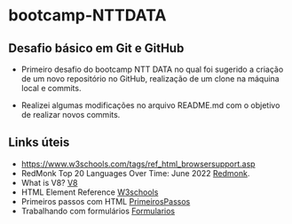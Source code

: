# bootcamp-NTTDATA

## Desafio básico em Git e GitHub

 - Primeiro desafio do bootcamp NTT DATA no qual foi sugerido a criação de um novo repositório no GitHub, realização de um clone na máquina local e commits.

 - Realizei algumas modificações no arquivo README.md com o objetivo de realizar novos commits.

## Links úteis

 - https://www.w3schools.com/tags/ref_html_browsersupport.asp
 - RedMonk Top 20 Languages Over Time: June 2022 [Redmonk](https://redmonk.com/rstephens/2022/10/20/top20-jun2022/).
 - What is V8? [V8](https://v8.dev/)
 - HTML Element Reference [W3schools](https://www.w3schools.com/tags/default.asp)
 - Primeiros passos com HTML [PrimeirosPassos](https://academiapme-my.sharepoint.com/:p:/g/personal/renato_dio_me/EUBD7085ULpApq4i1_8fWfMBhVJQMyxt2K_d1sJOhRUN_w?e=vk37t3)
 - Trabalhando com formulários [Formularios](https://academiapme-my.sharepoint.com/:p:/g/personal/renato_dio_me/EeLIh1dL9AhAqqqmQ06sK6sBCdBn6LuXIB7d-YwFeGZylQ?rtime=OCkZZDu82kg)
